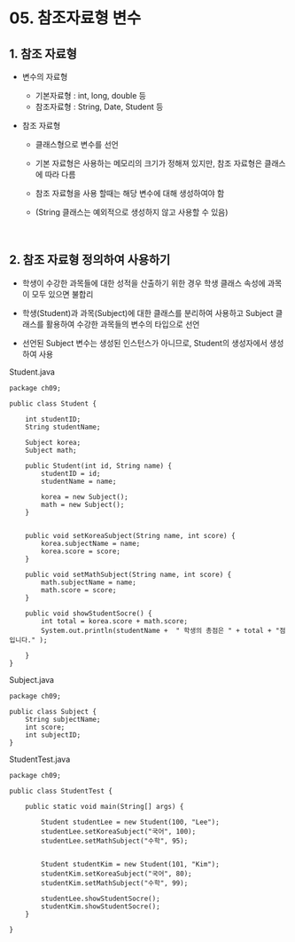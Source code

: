 # 05. 참조자료형 변수

## 1. 참조 자료형

- 변수의 자료형
    - 기본자료형 : int, long, double 등
    - 참조자료형 : String, Date, Student 등

- 참조 자료형

    - 클래스형으로 변수를 선언

    - 기본 자료형은 사용하는 메모리의 크기가 정해져 있지만, 참조 자료형은 클래스에 따라 다름

    - 참조 자료형을 사용 할때는 해당 변수에 대해 생성하여야 함 

    - (String 클래스는 예외적으로 생성하지 않고 사용할 수 있음)

​

## 2. 참조 자료형 정의하여 사용하기

- 학생이 수강한 과목들에 대한 성적을 산출하기 위한 경우 학생 클래스 속성에 과목이 모두 있으면 불합리

- 학생(Student)과 과목(Subject)에 대한 클래스를 분리하여 사용하고 Subject 클래스를 활용하여 수강한 과목들의 변수의 타입으로 선언

- 선언된 Subject 변수는 생성된 인스턴스가 아니므로, Student의 생성자에서 생성하여 사용

Student.java
```
package ch09;

public class Student {
	
	int studentID;
	String studentName;
	
	Subject korea;
	Subject math;
	
	public Student(int id, String name) {
		studentID = id;
		studentName = name;
		
		korea = new Subject();
		math = new Subject();
	}
	
	
	public void setKoreaSubject(String name, int score) {
		korea.subjectName = name;
		korea.score = score;
	}
	
	public void setMathSubject(String name, int score) {
		math.subjectName = name;
		math.score = score;
	}
	
	public void showStudentSocre() {
		int total = korea.score + math.score;
		System.out.println(studentName +  " 학생의 총점은 " + total + "점 입니다." );
		
	}
}
```

Subject.java
```
package ch09;

public class Subject {
	String subjectName;
	int score;
	int subjectID;
}
```

StudentTest.java
```
package ch09;

public class StudentTest {

	public static void main(String[] args) {
		
		Student studentLee = new Student(100, "Lee");
		studentLee.setKoreaSubject("국어", 100);
		studentLee.setMathSubject("수학", 95);
		
		
		Student studentKim = new Student(101, "Kim");
		studentKim.setKoreaSubject("국어", 80);
		studentKim.setMathSubject("수학", 99);
		
		studentLee.showStudentSocre();
		studentKim.showStudentSocre();
	}

}
```
